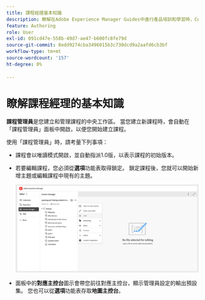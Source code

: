 ```yaml
---
title: 課程經理基本知識
description: 瞭解在Adobe Experience Manager Guides中進行產品培訓和學習時，Course Manager的基本知識。
feature: Authoring
role: User
exl-id: 091cd47e-558b-49d7-ae47-b600fc8fe79d
source-git-commit: 8edd9274cba3496015b3c730dcd9a2aafd6cb3bf
workflow-type: tm+mt
source-wordcount: '157'
ht-degree: 0%

---
```


# 瞭解課程經理的基本知識

**課程管理員**&#x200B;是您建立和管理課程的中央工作區。 當您建立新課程時，會自動在「課程管理員」面板中開啟，以便您開始建立課程。

使用「課程管理員」時，請考量下列事項：

- 課程會以唯讀模式開啟，並自動指派1.0版，以表示課程的初始版本。
- 若要編輯課程，您必須從&#x200B;**選項**&#x200B;功能表取得鎖定。 鎖定課程後，您就可以開始新增主題或編輯課程中現有的主題。

  ![](assets/course-manager-lock-course.png)
- 面板中的&#x200B;**對應主控台**&#x200B;圖示會帶您前往對應主控台，顯示管理員設定的輸出預設集。 您也可以從&#x200B;**選項**&#x200B;功能表存取&#x200B;**地圖主控台**。
